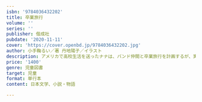 ```yaml
---
isbn: '9784036432202'
title: 卒業旅行
volume: ''
series: ''
publisher: 偕成社
pubdate: '2020-11-11'
cover: 'https://cover.openbd.jp/9784036432202.jpg'
author: 小手鞠るい／著 丹地陽子／イラスト
description: アメリカで高校生活を送ったナナは、バンド仲間と卒業旅行を計画するが、実現されなかった。その理由を知るために、再び渡米する。
price: '1400'
genre: 児童図書
target: 児童
format: 単行本
content: 日本文学、小説・物語

---
```

